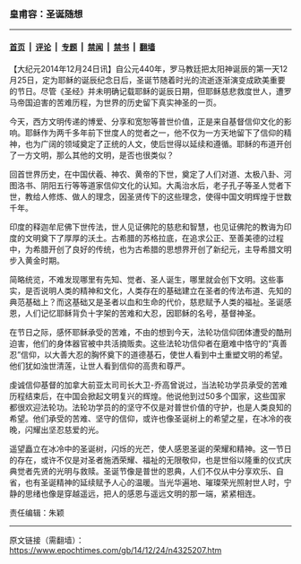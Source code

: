 ### 皇甫容：圣诞随想

---

#### [首页](../../../..?n4325207) &nbsp;|&nbsp; [评论](../../../../../epoch-comment?n4325207) &nbsp;|&nbsp; [专题](../../../../../epoch-special?n4325207) &nbsp;|&nbsp; [禁闻](../../../../../epoch-news?n4325207) &nbsp;|&nbsp; [禁书](../../../../../books?n4325207) &nbsp;|&nbsp; [翻墙](https://github.com/gfw-breaker/nogfw/blob/master/README.md?n4325207)


<div class="post_content" id="artbody" itemprop="articleBody">
 <!-- article content begin -->
 <p>
  【大纪元2014年12月24日讯】自公元440年，罗马教廷把太阳神诞辰的第一天12月25日，定为耶稣的诞辰纪念日后，圣诞节随着时光的流逝逐渐演变成欧美重要的节日。尽管《圣经》并未明确记载耶稣的诞辰日期，但耶稣慈悲救度世人，遭罗马帝国迫害的苦难历程，为世界的历史留下真实神圣的一页。
 </p>
 <p>
  今天，西方文明传递的博爱、分享和宽恕等普世价值，正是来自基督信仰文化的影响。耶稣作为两千多年前下世度人的觉者之一，他不仅为一方天地留下了信仰的精神，也为广阔的领域奠定了正统的人文，使后世得以延续和遵循。耶稣的布道开创了一方文明，那么其他的文明，是否也很类似？
 </p>
 <p>
  回首世界历史，在中国伏羲、神农、黄帝的下世，奠定了人们对道、太极八卦、河图洛书、阴阳五行等等道家信仰文化的认知。大禹治水后，老子孔子等圣人觉者下世，教给人修炼、做人的理念，因圣贤传下的这些理念，使得中国文明辉煌于世数千年。
 </p>
 <p>
  印度的释迦牟尼佛下世传法，世人见证佛陀的慈悲和智慧，也见证佛陀的教诲为印度的文明奠下了厚厚的沃土。古希腊的苏格拉底，在追求公正、至善美德的过程中，为希腊开创了良好的传统，也为古希腊的思想界开创了新纪元，主导希腊文明步入黄金时期。
 </p>
 <p>
  简略统览，不难发现哪里有先知、觉者、圣人诞生，哪里就会创下文明。这些事实，是否说明人类的精神和文化，人类存在的基础建立在圣者的传法布道、先知的典范基础上？而这基础又是圣者以血和生命的代价，慈悲赋予人类的福祉。圣诞感恩，人们记忆耶稣背负十字架的苦难和大忍，因耶稣的名号，基督神圣。
 </p>
 <p>
  在节日之际，感怀耶稣承受的苦难，不由的想到今天，法轮功信仰团体遭受的酷刑迫害，他们的身体器官被中共活摘贩卖。这些法轮功信仰者在磨难中恪守的“真善忍”信仰，以大善大忍的胸怀奠下的道德基石，使世人看到中土重塑文明的希望。他们犹如浊世清莲，让世人看到信仰的高贵和尊严。
 </p>
 <p>
  虔诚信仰基督的加拿大前亚太司司长大卫-乔高曾说过，当法轮功学员承受的苦难历程结束后，在中国会掀起文明复兴的辉煌。他说他到过50多个国家，这些国家都很欢迎法轮功。法轮功学员的的坚守不仅是对普世价值的守护，也是人类良知的希望。他们承受的苦难、坚守的信仰，或许也像圣诞树上的希望之星，在冰冷的夜晚，闪耀出坚忍慈爱的光。
 </p>
 <p>
  遥望矗立在冰冷中的圣诞树，闪烁的光芒，使人感恩圣诞的荣耀和精神。这一节日的存在，或许不仅是对圣者施洒荣耀、福祉的无限敬仰，也是世俗以隆重的仪式庆典觉者先贤的光明与救赎。圣诞节像是普世的恩典，人们不仅从中分享欢乐、自省，也有圣诞精神的延续赋予人心的温暖。当光华遍地、璀璨荣光照射世人时，宁静的思绪也像是穿越遥远，把人的感恩与遥远文明的那一端，紧紧相连。
 </p>
 <p>
  责任编辑：朱颖
 </p>
 <!-- article content end -->
 <div id="below_article_ad">
 </div>
</div>


---

原文链接（需翻墙）：https://www.epochtimes.com/gb/14/12/24/n4325207.htm